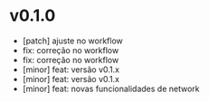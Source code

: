 # v0.1.0

* [patch] ajuste no workflow
* fix: correção no workflow
* fix: correção no workflow
* [minor] feat: versão v0.1.x
* [minor] feat: versão v0.1.x
* [minor] feat: novas funcionalidades de network
